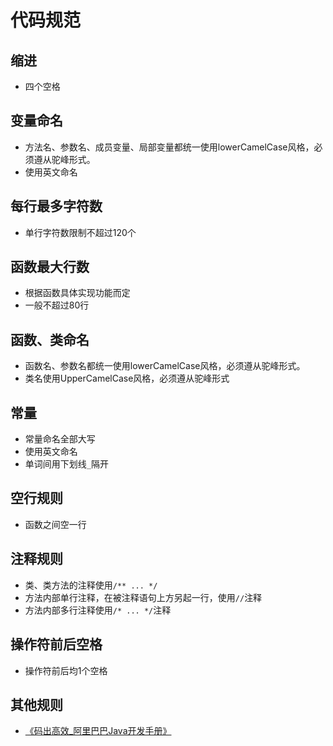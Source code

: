# 代码规范

## 缩进
- 四个空格

## 变量命名
- 方法名、参数名、成员变量、局部变量都统一使用lowerCamelCase风格，必须遵从驼峰形式。
- 使用英文命名

## 每行最多字符数
- 单行字符数限制不超过120个

## 函数最大行数
- 根据函数具体实现功能而定
- 一般不超过80行

## 函数、类命名
- 函数名、参数名都统一使用lowerCamelCase风格，必须遵从驼峰形式。
- 类名使用UpperCamelCase风格，必须遵从驼峰形式

## 常量
- 常量命名全部大写
- 使用英文命名
- 单词间用下划线`_`隔开

## 空行规则
- 函数之间空一行

## 注释规则
- 类、类方法的注释使用`/** ... */`
- 方法内部单行注释，在被注释语句上方另起一行，使用`//`注释
- 方法内部多行注释使用`/* ... */`注释

## 操作符前后空格
- 操作符前后均1个空格

## 其他规则
- [《码出高效_阿里巴巴Java开发手册》](https://github.com/chjw8016/alibaba-java-style-guide)